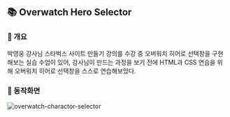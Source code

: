 ## 📚 Overwatch Hero Selector
### 📖 개요
박영웅 강사님 스타벅스 사이트 만들기 강의를 수강 중 오버워치 히어로 선택창을 구현해보는 실습 수업이 있어, 강사님이 만드는 과정을 보기 전에 HTML과 CSS 연습을 위해 오버워치 히어로 선택창을 스스로 연습해보았다.

### 📖 동작화면
![overwatch-charactor-selector](https://user-images.githubusercontent.com/32609010/164865859-3d6505cd-25da-44cd-8997-980a7889224b.gif)
